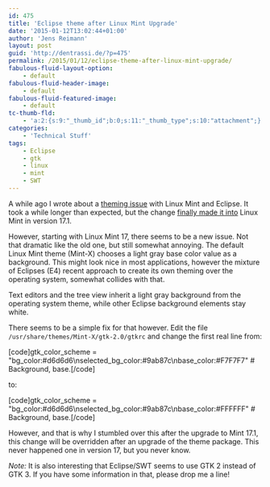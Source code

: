 ```yaml
---
id: 475
title: 'Eclipse theme after Linux Mint Upgrade'
date: '2015-01-12T13:02:44+01:00'
author: 'Jens Reimann'
layout: post
guid: 'http://dentrassi.de/?p=475'
permalink: /2015/01/12/eclipse-theme-after-linux-mint-upgrade/
fabulous-fluid-layout-option:
    - default
fabulous-fluid-header-image:
    - default
fabulous-fluid-featured-image:
    - default
tc-thumb-fld:
    - 'a:2:{s:9:"_thumb_id";b:0;s:11:"_thumb_type";s:10:"attachment";}'
categories:
    - 'Technical Stuff'
tags:
    - Eclipse
    - gtk
    - linux
    - mint
    - SWT
---
```


A while ago I wrote about a [theming issue](https://dentrassi.de/2013/04/23/fixing-the-mint-x-theme-for-eclipseswt/ "Fixing the Mint-X theme for Eclipse/SWT") with Linux Mint and Eclipse. It took a while longer than expected, but the change [finally made it into](https://bugs.launchpad.net/linuxmint/+bug/1168281) Linux Mint in version 17.1.

However, starting with Linux Mint 17, there seems to be a new issue. Not that dramatic like the old one, but still somewhat annoying. The default Linux Mint theme (Mint-X) chooses a light gray base color value as a background. This might look nice in most applications, however the mixture of Eclipses (E4) recent approach to create its own theming over the operating system, somewhat collides with that.

Text editors and the tree view inherit a light gray background from the operating system theme, while other Eclipse background elements stay white.

There seems to be a simple fix for that however. Edit the file `/usr/share/themes/Mint-X/gtk-2.0/gtkrc` and change the first real line from:

\[code\]gtk\_color\_scheme = "bg\_color:#d6d6d6\\nselected\_bg\_color:#9ab87c\\nbase\_color:#F7F7F7" # Background, base.\[/code\]

to:

\[code\]gtk\_color\_scheme = "bg\_color:#d6d6d6\\nselected\_bg\_color:#9ab87c\\nbase\_color:#FFFFFF" # Background, base.\[/code\]

However, and that is why I stumbled over this after the upgrade to Mint 17.1, this change will be overridden after an upgrade of the theme package. This never happened one in version 17, but you never know.

*Note:*  It is also interesting that Eclipse/SWT seems to use GTK 2 instead of GTK 3. If you have some information in that, please drop me a line!